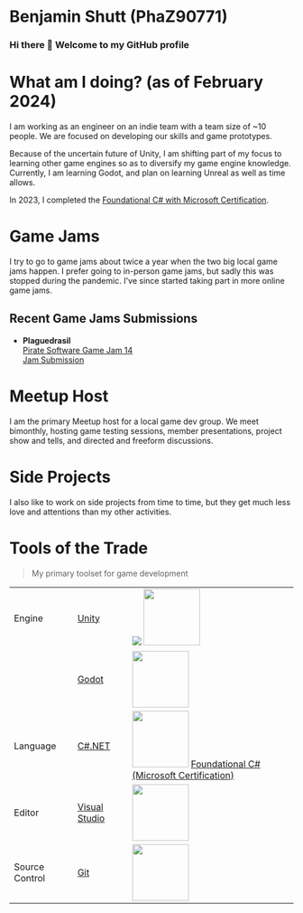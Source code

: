 # Benjamin Shutt (PhaZ90771)

### Hi there 👋 Welcome to my GitHub profile

# What am I doing? (as of February 2024)

I am working as an engineer on an indie team with a team size of ~10 people. We are focused on developing our skills and game prototypes.

Because of the uncertain future of Unity, I am shifting part of my focus to learning other game engines so as to diversify my game engine knowledge. Currently, I am learning Godot, and plan on learning Unreal as well as time allows.

In 2023, I completed the <a href="https://www.freecodecamp.org/certification/PhaZ90771/foundational-c-sharp-with-microsoft" title="Foundational C# with Microsoft Certification">Foundational C# with Microsoft Certification</a>.

# Game Jams

I try to go to game jams about twice a year when the two big local game jams happen. I prefer going to in-person game jams, but sadly this was stopped during the pandemic. I've since started taking part in more online game jams.

## Recent Game Jams Submissions
* <b>Plaguedrasil</b><br/>
<a href="https://itch.io/jam/pirate" title="Pirate Software Game Jam 14">Pirate Software Game Jam 14</a><br/>
<a href="https://itch.io/jam/pirate/rate/2492654#post-9308290" title="Entry for the Pirate Software Game Jam 14">Jam Submission</a><br/>

# Meetup Host

I am the primary Meetup host for a local game dev group. We meet bimonthly, hosting game testing sessions, member presentations, project show and tells, and directed and freeform discussions.

# Side Projects

I also like to work on side projects from time to time, but they get much less love and attentions than my other activities.

# Tools of the Trade
> My primary toolset for game development

<table>
  <tr>
    <td>Engine</td>
    <td>
      <a href="https://unity.com/">Unity</a>
    </td>
    <td>
      <a href="https://unity.com/" title="Unity"><img src="https://cdn.bfldr.com/S5BC9Y64/as/xsqpvtw64jzk92vqqrm3t7f/Unity_-_Social_Profile_Icon?auto=webp&format=png&width=100&height=100" /></a>
      <a href="https://www.credly.com/badges/00930308-3198-454d-acf1-3f32512ae5c4/public_url" title="Unity Essentials Pathway"><img src="https://images.credly.com/size/110x110/images/2ebece18-451f-4f69-868a-9b5edac57567/image.png" height="100" /></a><br/>
    </td>
  </tr>
  <tr></tr>
    <td>
    </td>
    <td>
      <a href="https://godotengine.org/">Godot</a>
    </td>
    <td>
      <a href="https://godotengine.org/"><img src="https://avatars.githubusercontent.com/u/6318500?s=200&v=4" height="100"/></a>
    </td>
  </tr>
  <tr>
    <td>Language</td>
    <td><a href="https://dotnet.microsoft.com/en-us/languages/csharp">C#.NET</a></td>
    <td>
      <a href="https://dotnet.microsoft.com/en-us/languages/csharp" title="C#.NET"><img src="https://cdn.jsdelivr.net/gh/devicons/devicon/icons/csharp/csharp-original.svg" height="100" /></a>
      <a href="https://www.freecodecamp.org/certification/PhaZ90771/foundational-c-sharp-with-microsoft" title="Foundational C# with Microsoft Certification">Foundational C# (Microsoft Certification)</a>
    </td>
  </tr>
  <tr>
    <td>Editor</td>
    <td><a href="https://visualstudio.microsoft.com">Visual Studio</a></td>
    <td><a href="https://visualstudio.microsoft.com/" title="Visual Studio"><img src="https://cdn.jsdelivr.net/gh/devicons/devicon/icons/visualstudio/visualstudio-plain.svg" height="100" /></a></td>
  </tr>
  <tr>
    <td>Source Control</td>
    <td><a href="https://git-scm.com">Git</a></td>
    <td><a href="https://git-scm.com/" title="Git"><img src="https://cdn.jsdelivr.net/gh/devicons/devicon/icons/git/git-original.svg" height="100" /></a></td>
  </tr>
</table>

<!--
**PhaZ90771/PhaZ90771** is a ✨ _special_ ✨ repository because its `README.md` (this file) appears on your GitHub profile.

Here are some ideas to get you started:

- 🔭 I’m currently working on ...
- 🌱 I’m currently learning ...
- 👯 I’m looking to collaborate on ...
- 🤔 I’m looking for help with ...
- 💬 Ask me about ...
- 📫 How to reach me: ...
- 😄 Pronouns: ...
- ⚡ Fun fact: ...
-->
